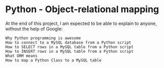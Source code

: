 # Python - Object-relational mapping

At the end of this project, I am expected to be able to explain to anyone, without the help of Google:

    Why Python programming is awesome
    How to connect to a MySQL database from a Python script
    How to SELECT rows in a MySQL table from a Python script
    How to INSERT rows in a MySQL table from a Python script
    What ORM means
    How to map a Python Class to a MySQL table

